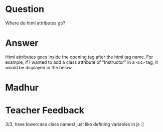 # Question

Where do html attributes go?

# Answer

Html attributes goes inside the opening tag after the html tag name. For example, if I wanted to add a class attribute of "Instructor" in a `<h1>` tag, it would be displayed in the below.
`<h1 class="Instructor">Madhur</h1>

# Teacher Feedback
3/3. have lowercase class names! just like defining variables in js :]